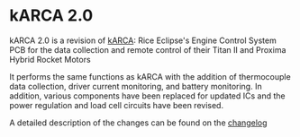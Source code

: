 # kARCA 2.0
kARCA 2.0 is a revision of [kARCA](https://github.com/rice-eclipse/karca):  Rice Eclipse's Engine Control System PCB for the data collection and remote control 
of their Titan II and Proxima Hybrid Rocket Motors

It performs the same functions as kARCA with the addition of thermocouple data collection, driver current monitoring, and battery monitoring.
In addition, various components have been replaced for updated ICs and the power regulation and load cell circuits have been revised.

A detailed description of the changes can be found on the [changelog]()


